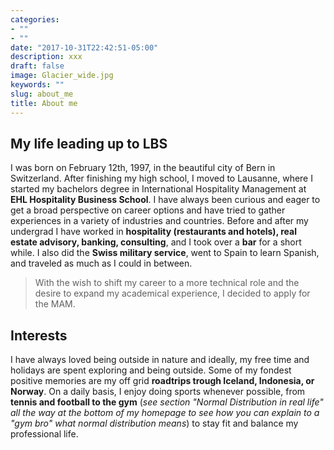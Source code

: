 ```yaml
---
categories:
- ""
- ""
date: "2017-10-31T22:42:51-05:00"
description: xxx
draft: false
image: Glacier_wide.jpg
keywords: ""
slug: about_me
title: About me
---
```


## My life leading up to LBS

I was born on February 12th, 1997, in the beautiful city of Bern in Switzerland. After finishing my high school, I moved to Lausanne, where I started my bachelors degree in International Hospitality Management at **EHL Hospitality Business School**. I have always been curious and eager to get a broad perspective on career options and have tried to gather experiences in a variety of industries and countries. Before and after my undergrad I have worked in **hospitality (restaurants and hotels), real estate advisory, banking, consulting**, and I took over a **bar** for a short while. I also did the **Swiss military service**, went to Spain to learn Spanish, and traveled as much as I could in between.

> With the wish to shift my career to a more technical role and the desire to expand my academical experience, I decided to apply for the MAM.

## Interests

I have always loved being outside in nature and ideally, my free time and holidays are spent exploring and being outside. Some of my fondest positive memories are my off grid **roadtrips trough Iceland, Indonesia, or Norway**. On a daily basis, I enjoy doing sports whenever possible, from **tennis and football to the gym** (*see section "Normal Distribution in real life" all the way at the bottom of my homepage to see how you can explain to a "gym bro" what normal distribution means*) to stay fit and balance my professional life.
